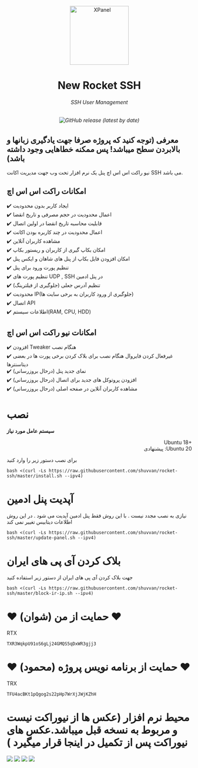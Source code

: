 <p align="center">
<picture>
<img width="160" height="160"  alt="XPanel" src="https://raw.githubusercontent.com/mahmoud-ap/rocket-ssh/master/images/logo.png">
</picture>
  </p> 
<p align="center">
<h1 align="center"/>New Rocket SSH</h1>
<h6 align="center">SSH User Management<h6>
</p>

<p align="center">
<img alt="GitHub release (latest by date)" src="https://img.shields.io/github/v/release/shuvvan/rocket-ssh">
</p>

## معرفی (توجه کنید که پروژه صرفا جهت یادگیری زبانها و بالابردن سطح میباشد! پس ممکنه خطاهایی وجود داشته باشد) <br> 

نیو راکت اس اس اچ پنل یک نرم افزار تحت وب جهت مدیریت اکانت SSH می باشد.

## امکانات راکت اس اس اچ <br>

✔️ ایجاد کاربر بدون محدودیت <br>
✔️ اعمال محدودیت در حجم مصرفی و تاریخ انقضا<br>
✔️ قابلیت محاسبه تاریخ انقضا در اولین اتصال<br>
✔️ اعمال محدودیت در چند کاربره بودن اکانت<br>
✔️ مشاهده کاربران آنلاین<br>
✔️ امکان بکاپ گیری از کاربران و ریستور بکاپ<br>
✔️ امکان افزودن فایل بکاپ از پنل های شاهان و ایکس پنل<br>
✔️ تنظیم پورت ورود برای پنل<br>
✔️ تنظیم پورت های UDP , SSH در پنل ادمین<br>
✔️ تنظیم آدرس جعلی (جلوگیری از فیلترینگ) <br>
✔️ محدودیت IP(جلوگیری از ورود کاربران به برخی سایت ها)<br>
✔️ اتصال API<br>
✔️ اطلاعات سیستم(RAM, CPU, HDD)<br>

## امکانات نیو راکت اس اس اچ <br>

✔️ افزودن Tweaker هنگام نصب <br>
✔️ غیرفعال کردن فایروال هنگام نصب برای بلاک کردن برخی پورت ها در بعضی دیتاسنترها <br>
✔️ نمای جدید پنل (درحال بروزرسانی) <br>
✔️ افزودن پروتوکل های جدید برای اتصال (درحال بروزرسانی) <br>
✔️ مشاهده کاربران آنلاین در صفحه اصلی (درحال بروزرسانی) <br>


# نصب

**سیستم عامل مورد نیاز**

<p align="right">
Ubuntu 18+<br>
پیشنهادی :Ubuntu 20
</p>

برای نصب دستور زیر را وارد کنید<br>

```
bash <(curl -Ls https://raw.githubusercontent.com/shuvvan/rocket-ssh/master/install.sh --ipv4)
```

# آپدیت پنل ادمین

نیازی به نصب مجدد نیست . با این روش فقط پنل ادمین آپدیت می شود . در این روش اطلاعات دیتابیس تغییر نمی کند

```
bash <(curl -Ls https://raw.githubusercontent.com/shuvvan/rocket-ssh/master/update-panel.sh --ipv4)
```

# بلاک کردن آی پی های ایران

جهت بلاک کردن آی پی های ایران از دستور زیر استفاده کنید

```
bash <(curl -Ls https://raw.githubusercontent.com/shuvvan/rocket-ssh/master/block-ir-ip.sh --ipv4)
```


# ❤️ حمایت از من (شوان) ❤️

RTX

```
TXR3WqkpU91oS6gLj24GMQS5qDxWR3gjj3
```


# ❤️ حمایت از برنامه نویس پروژه (محمود) ❤️

TRX

```
TFU4acBKt1pQgog2s22pHp7WrXjJWjKZhH
```


# محیط نرم افزار (عکس ها از نیوراکت نیست و مربوط به نسخه قبل میباشد.عکس های نیوراکت پس از تکمیل در اینجا قرار میگیرد )

![](images/1.png)
![](images/2.png)
![](images/3.png)
![](images/4.png)
